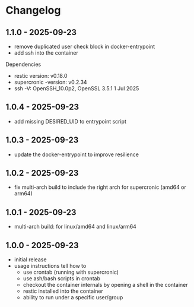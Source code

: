 # Changelog

## 1.1.0 - 2025-09-23

- remove duplicated user check block in docker-entrypoint
- add ssh into the container

Dependencies

- restic version: v0.18.0
- supercronic -version: v0.2.34
- ssh -V: OpenSSH_10.0p2, OpenSSL 3.5.1 1 Jul 2025

## 1.0.4 - 2025-09-23

- add missing DESIRED_UID to entrypoint script

## 1.0.3 - 2025-09-23

- update the docker-entrypoint to improve resilience

## 1.0.2 - 2025-09-23

- fix multi-arch build to include the right arch for supercronic (amd64 or
  arm64)

## 1.0.1 - 2025-09-23

- multi-arch build: for linux/amd64 and linux/arm64

## 1.0.0 - 2025-09-23

- initial release
- usage instructions tell how to
  - use crontab (running with supercronic)
  - use ash/bash scripts in crontab
  - checkout the container internals by opening a shell in the container
  - restic installed into the container
  - ability to run under a specific user/group
